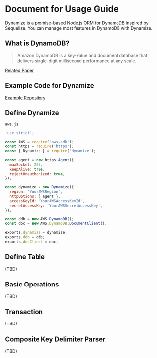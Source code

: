 # Document for Usage Guide
Dynamize is a promise-based Node.js ORM for DynamoDB inspired by Sequelize. You can manage most features in DynamoDB with Dynamize.

## What is DynamoDB?
> Amazon DynamoDB is a key-value and document database that delivers single-digit millisecond performance at any scale.

[Related Paper](http://www.read.seas.harvard.edu/~kohler/class/cs239-w08/decandia07dynamo.pdf)

## Example Code for Dynamize
[Example Repository](https://github.com/shoveling-pig/dynamize-example)

## Define Dynamize
`aws.js`

```js
'use strict';

const AWS = require('aws-sdk');
const https = require('https');
const { Dynamize } = require('dynamize');

const agent = new https.Agent({
  maxSocket: 256,
  keepAlive: true,
  rejectUnauthorized: true,
});

const dynamize = new Dynamize({
  region: 'YourAWSRegion',
  httpOptions: { agent },
  accessKeyId: 'YourAWSAccessKeyId',
  secretAccessKey: 'YourAWSSecretAccessKey',
});

const ddb = new AWS.DynamoDB();
const doc = new AWS.DynamoDB.DocumentClient();

exports.dynamize = dynamize;
exports.ddb = ddb;
exports.docClient = doc;
```

## Define Table
(TBD)

## Basic Operations
(TBD)

## Transaction
(TBD)

## Composite Key Delimiter Parser
(TBD)
